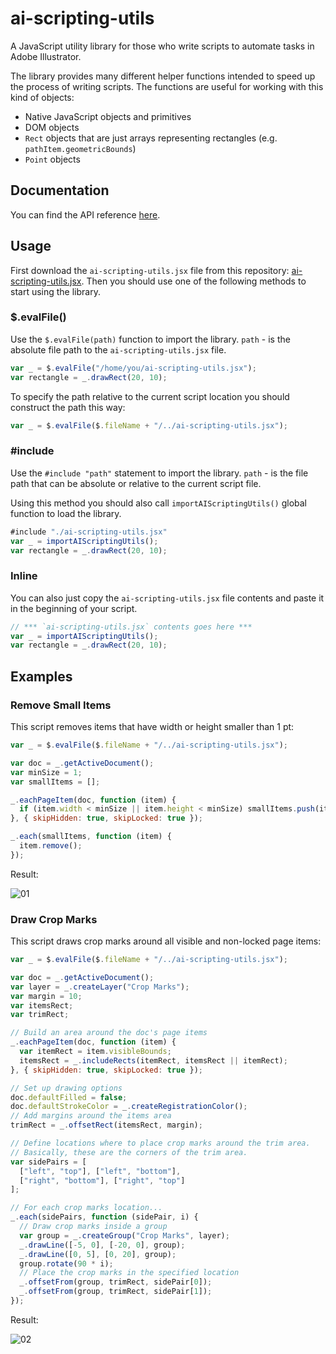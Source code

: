 # ai-scripting-utils

A JavaScript utility library for those who write scripts to automate tasks in Adobe Illustrator.

The library provides many different helper functions intended to speed up the process of writing scripts. The functions are useful for working with this kind of objects:

- Native JavaScript objects and primitives
- DOM objects
- `Rect` objects that are just arrays representing rectangles (e.g. `pathItem.geometricBounds`)
- `Point` objects

## Documentation

You can find the API reference [here](./docs).

## Usage

First download the `ai-scripting-utils.jsx` file from this repository: [ai-scripting-utils.jsx](https://raw.githubusercontent.com/vabushkevich/ai-scripting-utils/master/ai-scripting-utils.jsx). Then you should use one of the following methods to start using the library.

### $.evalFile()

Use the `$.evalFile(path)` function to import the library. `path` - is the absolute file path to the `ai-scripting-utils.jsx` file.

```javascript
var _ = $.evalFile("/home/you/ai-scripting-utils.jsx");
var rectangle = _.drawRect(20, 10);
```

To specify the path relative to the current script location you should construct the path this way:

```javascript
var _ = $.evalFile($.fileName + "/../ai-scripting-utils.jsx");
```

### #include

Use the `#include "path"` statement to import the library. `path` - is the file path that can be absolute or relative to the current script file.

Using this method you should also call `importAIScriptingUtils()` global function to load the library.

```javascript
#include "./ai-scripting-utils.jsx"
var _ = importAIScriptingUtils();
var rectangle = _.drawRect(20, 10);
```

### Inline

You can also just copy the `ai-scripting-utils.jsx` file contents and paste it in the beginning of your script.

```javascript
// *** `ai-scripting-utils.jsx` contents goes here ***
var _ = importAIScriptingUtils();
var rectangle = _.drawRect(20, 10);
```

## Examples

### Remove Small Items

This script removes items that have width or height smaller than 1 pt:

```javascript
var _ = $.evalFile($.fileName + "/../ai-scripting-utils.jsx");

var doc = _.getActiveDocument();
var minSize = 1;
var smallItems = [];

_.eachPageItem(doc, function (item) {
  if (item.width < minSize || item.height < minSize) smallItems.push(item);
}, { skipHidden: true, skipLocked: true });

_.each(smallItems, function (item) {
  item.remove();
});
```

Result:

![01](https://user-images.githubusercontent.com/23465488/137976368-2fbc50b5-79fa-4758-b54b-de60679466c9.png)

### Draw Crop Marks

This script draws crop marks around all visible and non-locked page items:

```javascript
var _ = $.evalFile($.fileName + "/../ai-scripting-utils.jsx");

var doc = _.getActiveDocument();
var layer = _.createLayer("Crop Marks");
var margin = 10;
var itemsRect;
var trimRect;

// Build an area around the doc's page items
_.eachPageItem(doc, function (item) {
  var itemRect = item.visibleBounds;
  itemsRect = _.includeRects(itemRect, itemsRect || itemRect);
}, { skipHidden: true, skipLocked: true });

// Set up drawing options
doc.defaultFilled = false;
doc.defaultStrokeColor = _.createRegistrationColor();
// Add margins around the items area
trimRect = _.offsetRect(itemsRect, margin);

// Define locations where to place crop marks around the trim area.
// Basically, these are the corners of the trim area.
var sidePairs = [
  ["left", "top"], ["left", "bottom"],
  ["right", "bottom"], ["right", "top"]
];

// For each crop marks location...
_.each(sidePairs, function (sidePair, i) {
  // Draw crop marks inside a group
  var group = _.createGroup("Crop Marks", layer);
  _.drawLine([-5, 0], [-20, 0], group);
  _.drawLine([0, 5], [0, 20], group);
  group.rotate(90 * i);
  // Place the crop marks in the specified location
  _.offsetFrom(group, trimRect, sidePair[0]);
  _.offsetFrom(group, trimRect, sidePair[1]);
});
```

Result:

![02](https://user-images.githubusercontent.com/23465488/137976437-46a814cf-a1ac-4822-9cd7-83cf38f903db.png)
